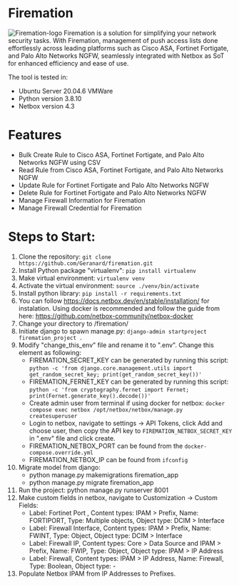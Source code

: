 # Firemation
![Firemation-logo](https://github.com/Geranard/firemation/assets/73337984/e6baa5bd-d908-4319-ad05-615f2ad94e3a)
Firemation is a solution for simplifying your network security tasks. With Firemation, management of push access lists done effortlessly across leading platforms such as Cisco ASA, Fortinet Fortigate, and Palo Alto Networks NGFW, seamlessly integrated with Netbox as SoT for enhanced efficiency and ease of use.

The tool is tested in:
- Ubuntu Server 20.04.6 VMWare
- Python version 3.8.10
- Netbox version 4.3

# Features
- Bulk Create Rule to Cisco ASA, Fortinet Fortigate, and Palo Alto Networks NGFW using CSV
- Read Rule from Cisco ASA, Fortinet Fortigate, and Palo Alto Networks NGFW
- Update Rule for Fortinet Fortigate and Palo Alto Networks NGFW
- Delete Rule for Fortinet Fortigate and Palo Alto Networks NGFW
- Manage Firewall Information for Firemation
- Manage Firewall Credential for Firemation

# Steps to Start:
1. Clone the repository: `git clone https://github.com/Geranard/firemation.git`
2. Install Python package "virtualenv": `pip install virtualenv`
3. Make virtual environment: `virtualenv venv`
4. Activate the virtual environment: `source ./venv/bin/activate`
5. Install python library: `pip install -r requirements.txt`
6. You can follow https://docs.netbox.dev/en/stable/installation/ for instalation. Using docker is recommended and follow the guide from here: https://github.com/netbox-community/netbox-docker
7. Change your directory to /firemation/
8. Initiate django to spawn manage.py: `django-admin startproject firemation_project .`
9. Modify "change_this_env" file and rename it to ".env".  Change this element as following:
	- FIREMATION_SECRET_KEY can be generated by running this script: `python -c 'from django.core.management.utils import get_random_secret_key; print(get_random_secret_key())'`
	- FIREMATION_FERNET_KEY can be generated by running this script: `python -c 'from cryptography.fernet import Fernet; print(Fernet.generate_key().decode())'`
	- Create admin user from terminal if using docker for netbox: `docker compose exec netbox /opt/netbox/netbox/manage.py createsuperuser`
	- Login to netbox, navigate to settings -> API Tokens, click Add and choose user, then copy the API key to `FIREMATION_NETBOX_SECRET_KEY` in ".env" file and click create.
	- FIREMATION_NETBOX_PORT can be found from the `docker-compose.override.yml`
	- FIREMATION_NETBOX_IP can be found from `ifconfig`
10. Migrate model from django:
	- python manage.py makemigrations firemation_app
	- python manage.py migrate firemation_app
11. Run the project: python manage.py runserver 8001
12. Make custom fields in netbox, navigate to Customization -> Custom Fields:
	- Label: Fortinet Port , Content types: IPAM > Prefix, Name: FORTIPORT, Type: Multiple objects, Object type: DCIM > Interface
	- Label: Firewall Interface, Content types: IPAM > Prefix, Name: FWINT, Type: Object, Object type: DCIM > Interface
	- Label: Firewall IP, Content types: Core > Data Source and IPAM > Prefix, Name: FWIP, Type: Object, Object type: IPAM > IP Address
	- Label: Firewall, Content types: IPAM > IP Address, Name: Firewall, Type: Boolean, Object type: -
13. Populate Netbox IPAM from IP Addresses to Prefixes.
